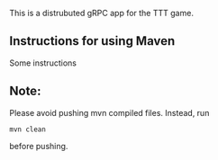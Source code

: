 This is a distrubuted gRPC app for the TTT game.

## Instructions for using Maven

Some instructions

## Note:

Please avoid pushing mvn compiled files. Instead, run 
```
mvn clean
```
before pushing.

